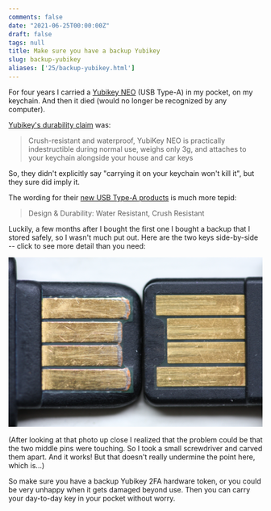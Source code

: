 ```yaml
---
comments: false
date: "2021-06-25T00:00:00Z"
draft: false
tags: null
title: Make sure you have a backup Yubikey
slug: backup-yubikey
aliases: ['25/backup-yubikey.html']
---
```


For four years I carried a [Yubikey NEO](https://support.yubico.com/hc/en-us/articles/360013714579-YubiKey-NEO) (USB Type-A) in my pocket, on my keychain. And then it died (would no longer be recognized by any computer).

[Yubikey's durability claim](https://web.archive.org/web/20170212170854/https://www.yubico.com/products/yubikey-hardware/yubikey-neo) was:

> Crush-resistant and waterproof, YubiKey NEO is practically indestructible during normal use, weighs only 3g, and attaches to your keychain alongside your house and car keys

So, they didn't explicitly say "carrying it on your keychain won't kill it", but they sure did imply it.

The wording for their [new USB Type-A products](https://www.yubico.com/ca/product/yubikey-5-nfc/) is much more tepid:

> Design & Durability: Water Resistant, Crush Resistant

Luckily, a few months after I bought the first one I bought a backup that I stored safely, so I wasn't much put out. Here are the two keys side-by-side -- click to see more detail than you need:

<a href="/img/blog/yubikeys.jpg">
  <img src="/img/blog/yubikeys.jpg" alt="two Yubikeys, one more worn than the other">
</a>

(After looking at that photo up close I realized that the problem could be that the two middle pins were touching. So I took a small screwdriver and carved them apart. And it works! But that doesn't really undermine the point here, which is...)

So make sure you have a backup Yubikey 2FA hardware token, or you could be very unhappy when it gets damaged beyond use. Then you can carry your day-to-day key in your pocket without worry.
